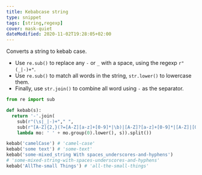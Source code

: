 ```yaml
---
title: Kebabcase string
type: snippet
tags: [string,regexp]
cover: mask-quiet
dateModified: 2020-11-02T19:28:05+02:00
---
```


Converts a string to kebab case.

- Use `re.sub()` to replace any `-` or `_` with a space, using the regexp `r"(_|-)+"`.
- Use `re.sub()` to match all words in the string, `str.lower()` to lowercase them.
- Finally, use `str.join()` to combine all word using `-` as the separator.

```py
from re import sub

def kebab(s):
  return '-'.join(
    sub(r"(\s|_|-)+"," ",
    sub(r"[A-Z]{2,}(?=[A-Z][a-z]+[0-9]*|\b)|[A-Z]?[a-z]+[0-9]*|[A-Z]|[0-9]+",
    lambda mo: ' ' + mo.group(0).lower(), s)).split())
```

```py
kebab('camelCase') # 'camel-case'
kebab('some text') # 'some-text'
kebab('some-mixed_string With spaces_underscores-and-hyphens')
# 'some-mixed-string-with-spaces-underscores-and-hyphens'
kebab('AllThe-small Things') # 'all-the-small-things'
```
